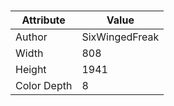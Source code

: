 # 
| Attribute | Value |
| ---  | ---     |
| Author | SixWingedFreak |
| Width | 808 |
| Height | 1941 |
| Color Depth | 8 |
